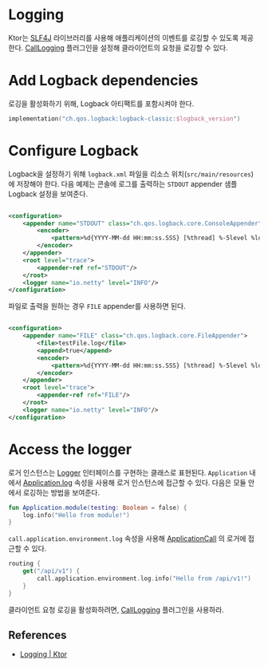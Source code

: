 # Logging

Ktor는 [SLF4J](http://www.slf4j.org/) 라이브러리를 사용해 애플리케이션의 이벤트를 로깅할 수 있도록
제공한다. [CallLogging](https://ktor.io/docs/call-logging.html) 플러그인을 설정해 클라이언트의 요청을 로깅할 수 있다.

# **Add Logback dependencies**

로깅을 활성화하기 위해, Logback 아티팩트를 포함시켜야 한다.

```kotlin
implementation("ch.qos.logback:logback-classic:$logback_version")
```

# **Configure Logback**

Logback을 설정하기 위해 `logback.xml` 파일을 리소스 위치(`src/main/resources`)에 저장해야 한다. 다음 예제는 콘솔에 로그를 출력하는 `STDOUT` appender 샘플
Logback 설정을 보여준다.

```xml

<configuration>
    <appender name="STDOUT" class="ch.qos.logback.core.ConsoleAppender">
        <encoder>
            <pattern>%d{YYYY-MM-dd HH:mm:ss.SSS} [%thread] %-5level %logger{36} - %msg%n</pattern>
        </encoder>
    </appender>
    <root level="trace">
        <appender-ref ref="STDOUT"/>
    </root>
    <logger name="io.netty" level="INFO"/>
</configuration>
```

파일로 출력을 원하는 경우 `FILE` appender를 사용하면 된다.

```xml

<configuration>
    <appender name="FILE" class="ch.qos.logback.core.FileAppender">
        <file>testFile.log</file>
        <append>true</append>
        <encoder>
            <pattern>%d{YYYY-MM-dd HH:mm:ss.SSS} [%thread] %-5level %logger{36} - %msg%n</pattern>
        </encoder>
    </appender>
    <root level="trace">
        <appender-ref ref="FILE"/>
    </root>
    <logger name="io.netty" level="INFO"/>
</configuration>
```

# **Access the logger**

로거 인스턴스는 [Logger](http://www.slf4j.org/api/org/slf4j/Logger.html) 인터페이스를 구현하는 클래스로 표현된다. `Application`
내에서 [Application.log](https://api.ktor.io/ktor-server/ktor-server-core/ktor-server-core/io.ktor.application/log.html)
속성을 사용해 로거 인스턴스에 접근할 수 있다. 다음은 모듈 안에서 로깅하는 방법을 보여준다.

```kotlin
fun Application.module(testing: Boolean = false) {
    log.info("Hello from module!")
}
```

`call.application.environment.log` 속성을
사용해 [ApplicationCall](https://api.ktor.io/ktor-server/ktor-server-core/ktor-server-core/io.ktor.application/-application-call/index.html)
의 로거에 접근할 수 있다.

```kotlin
routing {
    get("/api/v1") {
        call.application.environment.log.info("Hello from /api/v1!")
    }
}
```

클라이언트 요청 로깅을 활성화하려면, [CallLogging](https://ktor.io/docs/call-logging.html) 플러그인을 사용하라.

## References

* [Logging | Ktor](https://ktor.io/docs/logging.html)
